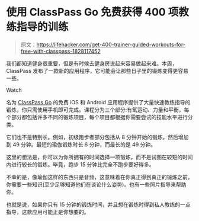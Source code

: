 # 使用 ClassPass Go 免费获得 400 项教练指导的训练

> 原文：<https://lifehacker.com/get-400-trainer-guided-workouts-for-free-with-classpass-1828117452>

我们都知道健身很重要，但是有时候去健身房说起来容易做起来难。本周，ClassPass 发布了一款新的应用程序，它可能会让那些日子里的锻炼变得更容易一些。

Watch

名为 [ClassPass Go](https://classpass.com/go) 的免费 iOS 和 Android 应用程序提供了大量快速教练指导的锻炼，你只需使用手机即可完成。课程分为三个部分:有氧运动、力量和平衡，每个部分都包括许多不同的锻炼项目，每个项目都根据你需要尝试的技能水平进行分类。

它们也不是特别长。例如，初级跑步者部分包括从 8 分钟开始的锻炼，然后增加到 49 分钟。最短的瑜伽锻炼时长 6 分钟，而最长的是 49 分钟。

这里的想法是，你可以为你所拥有的时间选择一项锻炼，而不是试图在较短的时间内进行较长的锻炼。毕竟，跑步 15 分钟比完全不跑步要好得多。

不幸的是，像瑜伽这样的东西只是音频，这意味着在你真正得到真正的锻炼之前，你需要一些知识(至少足够知道他们在谈论什么姿势)。也有一些照片指导来帮助你。

也就是说，如果你只有 15 分钟的锻炼时间，并且想在锻炼时得到私人教练的一点指导，这款应用可能正是你想要的。